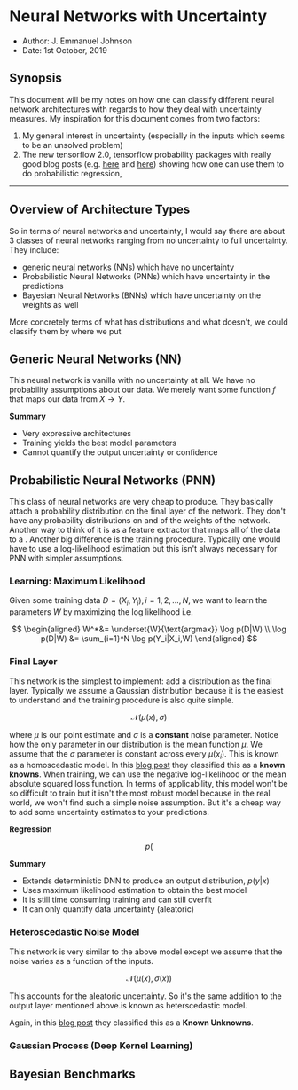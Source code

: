 # Neural Networks with Uncertainty

- Author: J. Emmanuel Johnson
- Date: 1st October, 2019

## Synopsis

This document will be my notes on how one can classify different neural network architectures with regards to how they deal with uncertainty measures. My inspiration for this document comes from two factors:

1. My general interest in uncertainty (especially in the inputs which seems to be an unsolved problem)
2. The new tensorflow 2.0, tensorflow probability packages with really good blog posts (e.g. [here]() and [here]()) showing how one can use them to do probabilistic regression, 

---
## Overview of Architecture Types

So in terms of neural networks and uncertainty, I would say there are about 3 classes of neural networks ranging from no uncertainty to full uncertainty. They include:
* generic neural networks (NNs) which have no uncertainty
* Probabilistic Neural Networks (PNNs) which have uncertainty in the predictions
* Bayesian Neural Networks (BNNs) which have uncertainty on the weights as well

More concretely terms of what has distributions and what doesn't, we could classify them by where we put 

## Generic Neural Networks (NN)

This neural network is vanilla with no uncertainty at all. We have no probability assumptions about our data. We merely want some function $f$ that maps our data from $X \rightarrow Y$. 


**Summary**

* Very expressive architectures
* Training yields the best model parameters
* Cannot quantify the output uncertainty or confidence

## Probabilistic Neural Networks (PNN)

This class of neural networks are very cheap to produce. They basically attach a probability distribution on the final layer of the network. They don't have any probability distributions on and of the weights of the network. Another way to think of it is as a feature extractor that maps all of the data to a . Another big difference is the training procedure. Typically one would have to use a log-likelihood estimation but this isn't always necessary for PNN with simpler assumptions.

### Learning: Maximum Likelihood

Given some training data $D=(X_i, Y_i), i=1,2,\ldots,N$, we want to learn the parameters $W$ by maximizing the log likelihood i.e.

$$
\begin{aligned}
W^*&= \underset{W}{\text{argmax}} \log p(D|W) \\
\log p(D|W) &= \sum_{i=1}^N \log p(Y_i|X_i,W)
\end{aligned}
$$

### Final Layer

This network is the simplest to implement: add a distribution as the final layer. Typically we assume a Gaussian distribution because it is the easiest to understand and the training procedure is also quite simple.

$$\mathcal{N}(\mu(x), \sigma)$$

where $\mu$ is our point estimate and $\sigma$ is a **constant** noise parameter. Notice how the only parameter in our distribution is the mean function $\mu$. We assume that the $\sigma$ parameter is constant across every $\mu(x_i)$. This is known as a homoscedastic model. In this [blog post]() they classified this as a **known knowns**. When training, we can use the negative log-likelihood or the mean absolute squared loss function. In terms of applicability, this model won't be so difficult to train but it isn't the most robust model because in the real world, we won't find such a simple noise assumption. But it's a cheap way to add some uncertainty estimates to your predictions.

**Regression**

$$p($$

**Summary**

* Extends deterministic DNN to produce an output distribution, $p(y|x)$
* Uses maximum likelihood estimation to obtain the best model
* It is still time consuming training and can still overfit
* It can only quantify data uncertainty (aleatoric) 

### Heteroscedastic Noise Model

This network is very similar to the above model except we assume that the noise varies as a function of the inputs. 

$$\mathcal{N}(\mu(x), \sigma(x))$$

This accounts for the aleatoric uncertainty. So it's the same addition to the output layer mentioned above.is known as heterscedastic model. 



Again, in this [blog post]() they classified this as a **Known Unknowns**.

### Gaussian Process (Deep Kernel Learning)

## Bayesian Benchmarks
